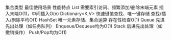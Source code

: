
集合类型	           最佳使用场景	                       性能特点
List<T>	           需要索引访问、频繁添加/删除末端元素	   插入末端O(1)，中间插入O(n)
Dictionary<K,V>	   快速键值查找、唯一键存储	             查找/插入/删除平均O(1)
HashSet<T>	       唯一元素存储、集合运算	               存在性检查O(1)
Queue<T>	         先进先出处理（如任务队列）	           Enqueue/Dequeue均为O(1)
Stack<T>	         后进先出处理（如撤销操作）	           Push/Pop均为O(1)
